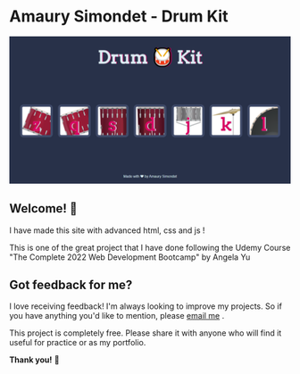 # Amaury Simondet - Drum Kit

![Design preview for Dice Game](./design/design.png)

## Welcome! 👋

I have made this site with advanced html, css and js ! 

This is one of the great project that I have done following the Udemy Course "The Complete 2022 Web Development Bootcamp" by Angela Yu

## Got feedback for me?

I love receiving feedback! I'm always looking to improve my projects. So if you have anything you'd like to mention, please [email me](mailto:amaury.simondet@hotmail.com "email") .

This project is completely free. Please share it with anyone who will find it useful for practice or as my portfolio.

**Thank you!** 🚀
